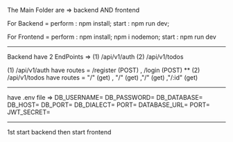 The Main Folder are  => backend AND frontend  

For Backend =
  perform : npm install;
  start   : npm run dev;
   
For Frontend =
  perform : npm install; npm i nodemon;
  start   : npm run dev
****************************************
  Backend have 2 EndPoints => (1) /api/v1/auth
                              (2) /api/v1/todos
                            

  (1) /api/v1/auth have routes = /register (POST) , /login  (POST)
  **
  (2) /api/v1/todos have routes = "/" (get) , "/" (get) ,"/" (get) ,"/:id" (get)
********************************
  have .env file =>
                  DB_USERNAME=
                  DB_PASSWORD=
                  DB_DATABASE=
                  DB_HOST=
                  DB_PORT=
                  DB_DIALECT=
                  PORT=
                  DATABASE_URL=
                  PORT=
                  JWT_SECRET=

***************************************

1st start backend 
then start frontend 
